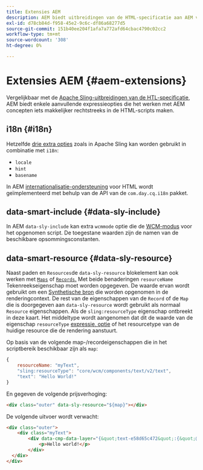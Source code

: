 ```yaml
---
title: Extensies AEM
description: AEM biedt uitbreidingen van de HTML-specificatie aan AEM voor uw gemak als ontwikkelaar.
exl-id: d78cb84d-f958-45e2-9c6c-df86a68277d5
source-git-commit: 151b40ee204f1afa7a772afd64cbac4790c02cc2
workflow-type: tm+mt
source-wordcount: '308'
ht-degree: 0%

---
```


# Extensies AEM {#aem-extensions}

Vergelijkbaar met de [Apache Sling-uitbreidingen van de HTL-specificatie,](https://sling.apache.org/documentation/bundles/scripting/scripting-htl.html#extensions-of-the-htl-specification-1) AEM biedt enkele aanvullende expressieopties die het werken met AEM concepten iets makkelijker rechtstreeks in de HTML-scripts maken.

## i18n {#i18n}

Hetzelfde [drie extra opties](https://sling.apache.org/documentation/bundles/scripting/scripting-htl.html#i18n) zoals in Apache Sling kan worden gebruikt in combinatie met `i18n`:

* `locale`
* `hint`
* `basename`

In AEM [internationalisatie-ondersteuning](https://experienceleague.adobe.com/docs/experience-manager-65/developing/components/internationalization/i18n-dev.html) voor HTML wordt geïmplementeerd met behulp van de API van de `com.day.cq.i18n` pakket.

## data-smart-include {#data-sly-include}

In AEM `data-sly-include` kan extra `wcmmode` optie die de [WCM-modus](https://developer.adobe.com/experience-manager/reference-materials/cloud-service/javadoc/com/day/cq/wcm/api/WCMMode.html) voor het opgenomen script. De toegestane waarden zijn de namen van de beschikbare opsommingsconstanten.

## data-smart-resource {#data-sly-resource}

Naast paden en `Resources`de `data-sly-resource` blokelement kan ook werken met [`Maps`](https://docs.oracle.com/en/java/javase/11/docs/api/java.base/java/util/Map.html) of [`Records`.](https://github.com/apache/sling-org-apache-sling-scripting-sightly-runtime/blob/master/src/main/java/org/apache/sling/scripting/sightly/Record.java) Met beide benaderingen `resourceName` Tekenreekseigenschap moet worden opgegeven. De waarde ervan wordt gebruikt om een [Synthetische bron](https://www.javadoc.io/doc/org.apache.sling/org.apache.sling.api/latest/org/apache/sling/api/resource/SyntheticResource.html) die worden opgenomen in de renderingcontext. De rest van de eigenschappen van de `Record` of de `Map` die is doorgegeven aan `data-sly-resource` wordt gebruikt als normaal `Resource` eigenschappen. Als de `sling:resourceType` eigenschap ontbreekt in deze kaart. Het middeltype wordt aangenomen dat dit de waarde van de eigenschap `resourceType` [expressie, optie](https://github.com/adobe/htl-spec/blob/1.4/SPECIFICATION.md#229-resource) of het resourcetype van de huidige resource die de rendering aanstuurt.

Op basis van de volgende map-/recordeigenschappen die in het scriptbereik beschikbaar zijn als `map`:

```javascript
{
    resourceName: "myText",
    "sling:resourceType": "core/wcm/components/text/v2/text",
    "text": "Hello World!"
}
```

En gegeven de volgende prijsverhoging:

```html
<div class="outer" data-sly-resource="${map}"></div>
```

De volgende uitvoer wordt verwacht:

```html
<div class="outer">
    <div class="myText">
        <div data-cmp-data-layer="{&quot;text-e58d65c472&quot;:{&quot;@type&quot;:&quot;core/wcm/components/text/v2/text&quot;,&quot;xdm:text&quot;:&quot;<p>Hello world!</p>&quot;}}" id="text-e58d65c472" class="cmp-text">
            <p>Hello world!</p>
        </div>
  </div>
</div>
```
